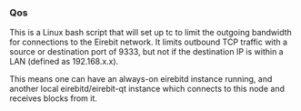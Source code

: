 ### Qos ###

This is a Linux bash script that will set up tc to limit the outgoing bandwidth for connections to the Eirebit network. It limits outbound TCP traffic with a source or destination port of 9333, but not if the destination IP is within a LAN (defined as 192.168.x.x).

This means one can have an always-on eirebitd instance running, and another local eirebitd/eirebit-qt instance which connects to this node and receives blocks from it.
